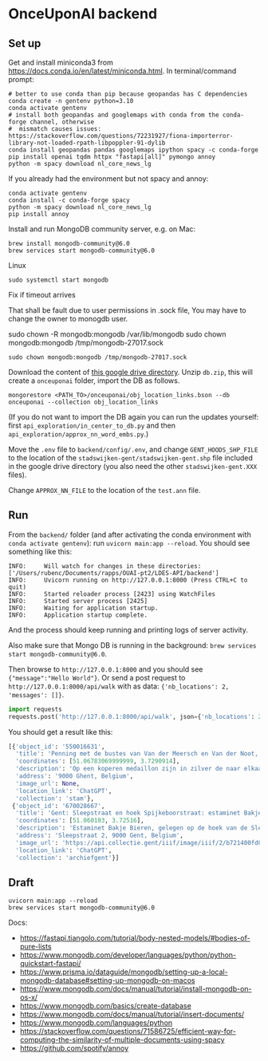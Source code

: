 # OnceUponAI backend

## Set up

Get and install miniconda3 from https://docs.conda.io/en/latest/miniconda.html.
In terminal/command prompt:
```
# better to use conda than pip because geopandas has C dependencies
conda create -n gentenv python=3.10
conda activate gentenv
# install both geopandas and googlemaps with conda from the conda-forge channel, otherwise
#  mismatch causes issues: https://stackoverflow.com/questions/72231927/fiona-importerror-library-not-loaded-rpath-libpoppler-91-dylib
conda install geopandas pandas googlemaps ipython spacy -c conda-forge
pip install openai tqdm httpx "fastapi[all]" pymongo annoy
python -m spacy download nl_core_news_lg
```
If you already had the environment but not spacy and annoy: 
```
conda activate gentenv
conda install -c conda-forge spacy
python -m spacy download nl_core_news_lg
pip install annoy
```

Install and run MongoDB community server, e.g. on Mac:

```
brew install mongodb-community@6.0
brew services start mongodb-community@6.0
```

Linux 

```
sudo systemctl start mongodb
```

Fix if timeout arrives

That shall be fault due to user permissions in .sock file, You may have to change the owner to monogdb user.

sudo chown -R mongodb:mongodb /var/lib/mongodb
sudo chown mongodb:mongodb /tmp/mongodb-27017.sock


```
sudo chown mongodb:mongodb /tmp/mongodb-27017.sock
```
Download the content of [this google drive directory](https://drive.google.com/drive/folders/1gdy3sU5oIQ1EZq1QDigOFh19UXSZLig5?usp=share_link).
Unzip `db.zip`, this will create a `onceuponai` folder, import the DB as follows.
```
mongorestore <PATH_TO>/onceuponai/obj_location_links.bson --db onceuponai --collection obj_location_links
```
(If you do not want to import the DB again you can run the updates yourself: first `api_exploration/in_center_to_db.py`
and then `api_exploration/approx_nn_word_embs.py`.)

Move the `.env` file to `backend/config/.env`, and change `GENT_HOODS_SHP_FILE` to the location of the 
`stadswijken-gent/stadswijken-gent.shp` file included in the google drive directory (you also need the other `stadswijken-gent.XXX` files).

Change `APPROX_NN_FILE` to the location of the `test.ann` file.

## Run

From the `backend/` folder (and after activating the conda environment with `conda activate gentenv`): 
run `uvicorn main:app --reload`. You should see something like this:
```
INFO:     Will watch for changes in these directories: ['/Users/rubenc/Documents/rapps/OUAI-pt2/LDES-API/backend']
INFO:     Uvicorn running on http://127.0.0.1:8000 (Press CTRL+C to quit)
INFO:     Started reloader process [2423] using WatchFiles
INFO:     Started server process [2425]
INFO:     Waiting for application startup.
INFO:     Application startup complete.
```
And the process should keep running and printing logs of server activity.

Also make sure that Mongo DB is running in the background: `brew services start mongodb-community@6.0`.

Then browse to `http://127.0.0.1:8000` and you should see `{"message":"Hello World"}`.
Or send a post request to `http://127.0.0.1:8000/api/walk` with as data: `{'nb_locations': 2, 'messages': []}`.
```python
import requests
requests.post('http://127.0.0.1:8000/api/walk', json={'nb_locations': 2, 'messages': ['Ik hou van prinsessen', 'ik ook']}).json()
```
You should get a result like this:
```python
[{'object_id': '550016631',
  'title': 'Penning met de bustes van Van der Meersch en Van der Noot, (1790 ?)',
  'coordinates': [51.06783069999999, 3.7290914],
  'description': 'Op een koperen medaillon zijn in zilver de naar elkaar toe gewende bustes van Van der Meersch (links) en Van der Noot (rechts) opgezet met rondom op de verhoogde rand ingegraveerd, G.RL VAN DER MEERSCH (links) EN (boven) M. E. H. VAN DER NOOT (rechts) 1790 ? (onderaan).\r\nOp de keerzijde zijn de vier vijzen te zien van de opgezette figuren. Bovenaan is een rechthoekige lus met twee lauriertakjes.\r\n\r\nHendrik Karel Nicolaas van der Noot (Brussel, 7 januari 1731 - Strombeek, 12 januari 1827) was een Brabantse rechtsgeleerde, advocaat en politicus. Hij was één van de hoofdrolspelers van de Brabantse Omwenteling (1789-1790) tegen het Oostenrijkse gezag (keizer Jozef II). Deze omwenteling leidde tot de kortstondige oprichting van de Verenigde Nederlandse Staten (11 januari 1790 - december 1790).\r\nHet zijn Van der Noot en generaal Vander Meersch die in oktober 1789 met een patriottenleger vanuit Breda het keizerlijke deel van het hertogdom Brabant veroverden. In de eerste veroverde (of bevrijde) gemeente, Hoogstraten, publiceerde Van der Noot op 24 oktober 1789 zijn Manifest van het Brabantse Volk. Het document legt uit waarom het Brabantse volk het recht heeft om de gehoorzaamheid aan de keizer op te zeggen. Het belangrijkste argument is dat de wil van de natie de hoogste wet is, en als die geschonden wordt door een heerser, dan mag de natie tegen die heerser dus in opstand komen. Achtereenvolgens werden in twee maanden Turnhout, Gent en Brussel veroverd. Ook de andere Zuid-Nederlandse staten zeggen Jozef II wacht aan. De Staten van Vlaanderen doen dat op 4 januari 1790 met het Manifest van de Provincie Vlaanderen. Kort daarop werd Van der Noot het hoofd van de nieuwe confederale Zuid-Nederlandse republiek.\nDeze straat is vernoemd naar Hendrik Karel Nicolaas van der Noot, een van de hoofdrolspelers van de Brabantse Omwenteling (1789-1790). Hij was samen met generaal Vander Meersch verantwoordelijk voor de verovering van Hoogstraten, Gent en Brussel. De penning met de bustes van Van der Meersch en Van der Noot is een herinnering aan hun veroveringen en hun strijd voor het recht van het Brabantse volk.',
  'address': '9000 Ghent, Belgium',
  'image_url': None,
  'location_link': 'ChatGPT',
  'collection': 'stam'},
 {'object_id': '670028667',
  'title': 'Gent: Sleepstraat en hoek Spijkeboorstraat: estaminet Bakje Bieren, 1911',
  'coordinates': [51.060103, 3.72516],
  'description': 'Estaminet Bakje Bieren, gelegen op de hoek van de Sleepstraat (horizontaal) en Spijkeboorstraat (links).\r\n\r\nOp de voorkant een stempel van Bibliotheca Gandavensis.\nDit adres heeft een relatie met het object omdat het estaminet Bakje Bieren in 1911 op de hoek van de Sleepstraat en Spijkeboorstraat gelegen was. De stempel van Bibliotheca Gandavensis op de voorkant suggereert dat het object een historisch document is dat waarschijnlijk in de bibliotheek is gedocumenteerd.',
  'address': 'Sleepstraat 2, 9000 Gent, Belgium',
  'image_url': 'https://api.collectie.gent/iiif/image/iiif/2/b721400fd04c4a0dc2f81193800bda9c-transcode-MA_SCMS_FO_06291bis.jpg/full/400,/0/default.jpg',
  'location_link': 'ChatGPT',
  'collection': 'archiefgent'}]
```

## Draft
```
uvicorn main:app --reload
brew services start mongodb-community@6.0

```

Docs:
- https://fastapi.tiangolo.com/tutorial/body-nested-models/#bodies-of-pure-lists
- https://www.mongodb.com/developer/languages/python/python-quickstart-fastapi/
- https://www.prisma.io/dataguide/mongodb/setting-up-a-local-mongodb-database#setting-up-mongodb-on-macos
- https://www.mongodb.com/docs/manual/tutorial/install-mongodb-on-os-x/
- https://www.mongodb.com/basics/create-database
- https://www.mongodb.com/docs/manual/tutorial/insert-documents/
- https://www.mongodb.com/languages/python
- https://stackoverflow.com/questions/71586725/efficient-way-for-computing-the-similarity-of-multiple-documents-using-spacy
- https://github.com/spotify/annoy
